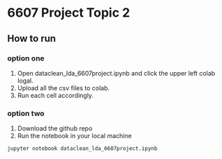 # 6607 Project Topic 2

## How to run

### option one
1. Open dataclean_lda_6607project.ipynb and click the upper left colab logal.
1. Upload all the csv files to colab.
2. Run each cell accordingly.

### option two
1. Download the github repo
2. Run the notebook in your local machine 
```console
jupyter notebook dataclean_lda_6607project.ipynb
```
